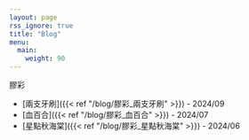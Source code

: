 ```yaml
---
layout: page
rss_ignore: true
title: "Blog"
menu:
  main:
    weight: 90
---
```

膠彩
* [兩支牙刷]({{< ref "/blog/膠彩_兩支牙刷" >}}) - 2024/09
* [血百合]({{< ref "/blog/膠彩_血百合" >}}) - 2024/07
* [星點秋海棠]({{< ref "/blog/膠彩_星點秋海棠" >}}) - 2024/06
